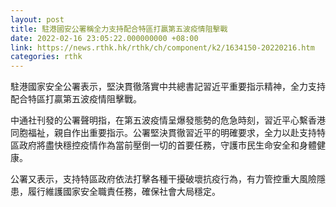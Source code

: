 ```yaml
---
layout: post
title: 駐港國安公署稱全力支持配合特區打贏第五波疫情阻擊戰
date: 2022-02-16 23:05:22.000000000 +08:00
link: https://news.rthk.hk/rthk/ch/component/k2/1634150-20220216.htm
categories: rthk
---
```


駐港國家安全公署表示，堅決貫徹落實中共總書記習近平重要指示精神，全力支持配合特區打贏第五波疫情阻擊戰。

中通社刊發的公署聲明指，在第五波疫情呈爆發態勢的危急時刻，習近平心繫香港同胞福祉，親自作出重要指示。公署堅決貫徹習近平的明確要求，全力以赴支持特區政府將盡快穩控疫情作為當前壓倒一切的首要任務，守護市民生命安全和身體健康。

公署又表示，支持特區政府依法打擊各種干擾破壞抗疫行為，有力管控重大風險隱患，履行維護國家安全職責任務，確保社會大局穩定。
